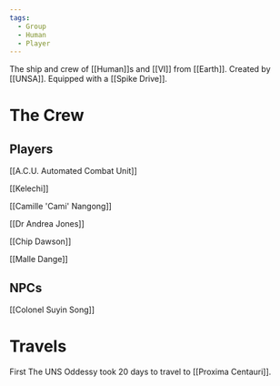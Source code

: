 ```yaml
---
tags:
  - Group
  - Human
  - Player
---
```

The ship and crew of [[Human]]s and [[VI]] from [[Earth]].
Created by [[UNSA]].
Equipped with a [[Spike Drive]].

# The Crew

## Players
[[A.C.U. Automated Combat Unit]]

[[Kelechi]]

[[Camille 'Cami' Nangong]]

[[Dr Andrea Jones]]

[[Chip Dawson]]

[[Malle Dange]]

## NPCs

[[Colonel Suyin Song]]

# Travels
First The UNS Oddessy took 20 days to travel to [[Proxima Centauri]].